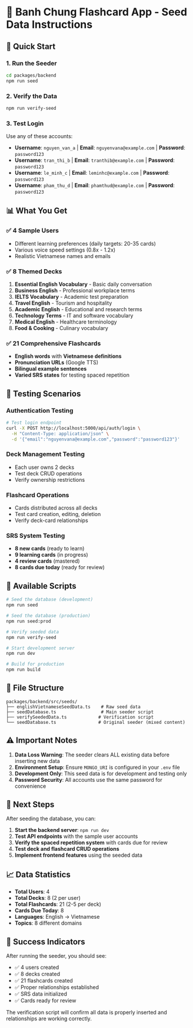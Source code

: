 # 🌱 Banh Chung Flashcard App - Seed Data Instructions

## 🎯 Quick Start

### 1. Run the Seeder
```bash
cd packages/backend
npm run seed
```

### 2. Verify the Data
```bash
npm run verify-seed
```

### 3. Test Login
Use any of these accounts:
- **Username**: `nguyen_van_a` | **Email**: `nguyenvana@example.com` | **Password**: `password123`
- **Username**: `tran_thi_b` | **Email**: `tranthib@example.com` | **Password**: `password123`
- **Username**: `le_minh_c` | **Email**: `leminhc@example.com` | **Password**: `password123`
- **Username**: `pham_thu_d` | **Email**: `phamthud@example.com` | **Password**: `password123`

## 📊 What You Get

### ✅ 4 Sample Users
- Different learning preferences (daily targets: 20-35 cards)
- Various voice speed settings (0.8x - 1.2x)
- Realistic Vietnamese names and emails

### ✅ 8 Themed Decks
1. **Essential English Vocabulary** - Basic daily conversation
2. **Business English** - Professional workplace terms
3. **IELTS Vocabulary** - Academic test preparation
4. **Travel English** - Tourism and hospitality
5. **Academic English** - Educational and research terms
6. **Technology Terms** - IT and software vocabulary
7. **Medical English** - Healthcare terminology
8. **Food & Cooking** - Culinary vocabulary

### ✅ 21 Comprehensive Flashcards
- **English words** with **Vietnamese definitions**
- **Pronunciation URLs** (Google TTS)
- **Bilingual example sentences**
- **Varied SRS states** for testing spaced repetition

## 🧪 Testing Scenarios

### Authentication Testing
```bash
# Test login endpoint
curl -X POST http://localhost:5000/api/auth/login \
  -H "Content-Type: application/json" \
  -d '{"email":"nguyenvana@example.com","password":"password123"}'
```

### Deck Management Testing
- Each user owns 2 decks
- Test deck CRUD operations
- Verify ownership restrictions

### Flashcard Operations
- Cards distributed across all decks
- Test card creation, editing, deletion
- Verify deck-card relationships

### SRS System Testing
- **8 new cards** (ready to learn)
- **9 learning cards** (in progress)
- **4 review cards** (mastered)
- **8 cards due today** (ready for review)

## 🔧 Available Scripts

```bash
# Seed the database (development)
npm run seed

# Seed the database (production)
npm run seed:prod

# Verify seeded data
npm run verify-seed

# Start development server
npm run dev

# Build for production
npm run build
```

## 📁 File Structure

```
packages/backend/src/seeds/
├── englishVietnameseSeedData.ts    # Raw seed data
├── seedDatabase.ts                 # Main seeder script
├── verifySeededData.ts            # Verification script
└── seedDatabase.ts                # Original seeder (mixed content)
```

## ⚠️ Important Notes

1. **Data Loss Warning**: The seeder clears ALL existing data before inserting new data
2. **Environment Setup**: Ensure `MONGO_URI` is configured in your `.env` file
3. **Development Only**: This seed data is for development and testing only
4. **Password Security**: All accounts use the same password for convenience

## 🚀 Next Steps

After seeding the database, you can:

1. **Start the backend server**: `npm run dev`
2. **Test API endpoints** with the sample user accounts
3. **Verify the spaced repetition system** with cards due for review
4. **Test deck and flashcard CRUD operations**
5. **Implement frontend features** using the seeded data

## 📈 Data Statistics

- **Total Users**: 4
- **Total Decks**: 8 (2 per user)
- **Total Flashcards**: 21 (2-5 per deck)
- **Cards Due Today**: 8
- **Languages**: English → Vietnamese
- **Topics**: 8 different domains

## 🎉 Success Indicators

After running the seeder, you should see:
- ✅ 4 users created
- ✅ 8 decks created  
- ✅ 21 flashcards created
- ✅ Proper relationships established
- ✅ SRS data initialized
- ✅ Cards ready for review

The verification script will confirm all data is properly inserted and relationships are working correctly.
